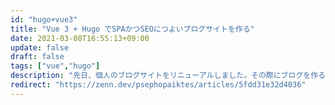 ```yaml
---
id: "hugo+vue3"
title: "Vue 3 + Hugo でSPAかつSEOにつよいブログサイトを作る"
date: 2021-03-08T16:55:13+09:00
update: false
draft: false
tags: ["vue","hugo"]
description: "先日、個人のブログサイトをリニューアルしました。その際にブログを作る上でのCMS選定をかなり色々悩んだのと、Vue3を使ってみての知見をまとめます。一応、フロントエンドエンジニア向けの内容です。"
redirect: "https://zenn.dev/psephopaiktes/articles/5fdd31e32d4036"
---
```

